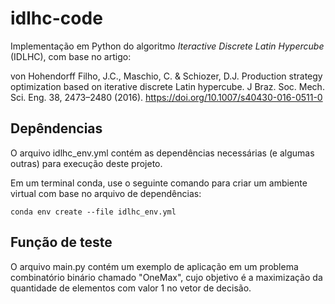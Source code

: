 # idlhc-code
Implementação em Python do algoritmo _Iteractive Discrete Latin Hypercube_ (IDLHC), com base no artigo: 

von Hohendorff Filho, J.C., Maschio, C. & Schiozer, D.J. Production strategy optimization based on iterative discrete Latin hypercube. J Braz. Soc. Mech. Sci. Eng. 38, 2473–2480 (2016). https://doi.org/10.1007/s40430-016-0511-0
## Depêndencias ##

O arquivo idlhc_env.yml contém as dependências necessárias (e algumas outras) para execução deste projeto.

Em um terminal conda, use o seguinte comando para criar um ambiente virtual com base no arquivo de dependências:

```
conda env create --file idlhc_env.yml
```
## Função de teste ##

O arquivo main.py contém um exemplo de aplicação em um problema combinatório binário chamado "OneMax", cujo objetivo
é a maximização da quantidade de elementos com valor 1 no vetor de decisão.
